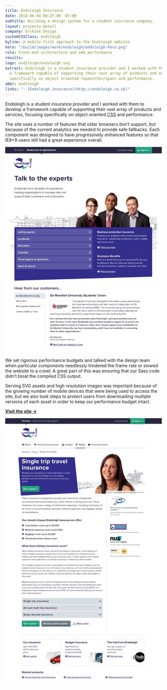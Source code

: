 ```yaml
---
title: Endsleigh Insurance
date: 2014-06-04 08:37:00 -07:00
subtitle: Building a design system for a student insurance company.
layout: projects-detail
company: Erskine Design
customCSSClass: endsleigh
byline: A mobile-first approach to the Endsleigh website
hero: "/build/images/work/endsleigh/endsleigh-hero.png"
role: Front-end architecture and web performance
results:
logo: endsleigh/endsleigh.svg
extract: Endsleigh is a student insurance provider and I worked with them to develop
  a framework capable of supporting their vast array of products and services, focusing
  specifically on object oriented <span>CSS</span> and performance.
abbr: endsleigh
links: "- [Endsleigh insurance](http://endsleigh.co.uk)"
---
```


Endsleigh is a student insurance provider and I worked with them to develop a framework capable of supporting their vast array of products and services, focusing specifically on object oriented <abbr title='Cascading style sheets'>CSS</abbr> and performance.

The site uses a number of features that older browsers don’t support, but because of the current analytics we needed to provide safe fallbacks. Each component was designed to have progressively enhanced features so that IE8+9 users still had a great experience overall.

<img src="/build/images/work/endsleigh/endsleigh-desktop-business.jpg">

We set rigorous performance budgets and talked with the design team when particular components needlessly hindered the frame rate or slowed the website to a crawl. A great part of this was ensuring that our Sass code didn’t bloat the compiled CSS output.

Serving SVG assets and high resolution images was important because of the growing number of mobile devices that were being used to access the site, but we also took steps to protect users from downloading multiple versions of each asset in order to keep our performance budget intact.

**[Visit the site &rarr;](https://www.endsleigh.co.uk/)**

<img src="/build/images/work/endsleigh/endsleigh-desktop-detail.jpg">
